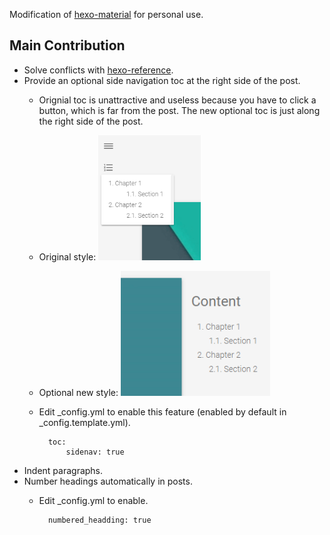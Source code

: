 Modification of [hexo-material](https://github.com/viosey/hexo-theme-material) for personal use.

## Main Contribution

- Solve conflicts with [hexo-reference](https://github.com/kchen0x/hexo-reference).
- Provide an optional side navigation toc at the right side of the post.
    + Orignial toc is unattractive and useless because you have to click a button, which is far from the post. The new optional toc is just along the right side of the post.
    + Original style: <img src="showcase/original_toc.png" style="height: 200px">
    + Optional new style: <img src="showcase/sidenav_toc.png" style="height: 200px">
    + Edit \_config.yml to enable this feature (enabled by default in \_config.template.yml).

            toc:
                sidenav: true

- Indent paragraphs.
- Number headings automatically in posts.
    + Edit \_config.yml to enable.
            
            numbered_headding: true